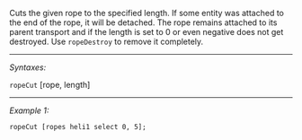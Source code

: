 Cuts the given rope to the specified length. If some entity was attached to the end of the rope, it will be detached. The rope remains attached to its parent transport and if the length is set to 0 or even negative does not get destroyed. Use `ropeDestroy` to remove it completely.


---
*Syntaxes:*

`ropeCut` [rope, length]

---
*Example 1:*

```sqf
ropeCut [ropes heli1 select 0, 5];
```